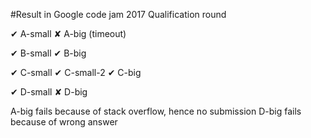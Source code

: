 #Result in Google code jam 2017 Qualification round

✔ A-small ✘ A-big (timeout)

✔ B-small ✔ B-big

✔ C-small ✔ C-small-2 ✔ C-big

✔ D-small ✘ D-big

A-big fails because of stack overflow, hence no submission
D-big fails because of wrong answer